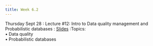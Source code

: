 ```yaml
---
title: Week 6.2
---
```


Thursday Sept 28
: Lecture #12: Intro to Data quality management and Probabilistic databases
  : [Slides](https://docs.google.com/presentation/d/1UZlMcXTW_ZKQR_WO0reughV4usq6b5CD/edit?usp=sharing&ouid=107445138954532774881&rtpof=true&sd=true)
:Topics: <br> &#x2022; Data quality  <br> &#x2022; Probabilistic databases <br> 
